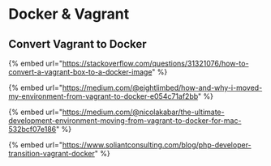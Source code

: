# Docker & Vagrant

## Convert Vagrant to Docker

{% embed url="https://stackoverflow.com/questions/31321076/how-to-convert-a-vagrant-box-to-a-docker-image" %}

{% embed url="https://medium.com/@eightlimbed/how-and-why-i-moved-my-environment-from-vagrant-to-docker-e054c71af2bb" %}

{% embed url="https://medium.com/@nicolakabar/the-ultimate-development-environment-moving-from-vagrant-to-docker-for-mac-532bcf07e186" %}

{% embed url="https://www.soliantconsulting.com/blog/php-developer-transition-vagrant-docker" %}











